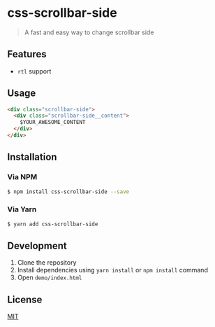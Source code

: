 # css-scrollbar-side

> A fast and easy way to change scrollbar side

## Features

- `rtl` support

## Usage

```html
<div class="scrollbar-side">
  <div class="scrollbar-side__content">
    $YOUR_AWESOME_CONTENT
  </div>
</div>
```

## Installation

### Via NPM

```bash
$ npm install css-scrollbar-side --save
```

### Via Yarn

```bash
$ yarn add css-scrollbar-side
```

## Development

1. Clone the repository
2. Install dependencies using `yarn install` or `npm install` command
3. Open `demo/index.html`

## License

[MIT](http://opensource.org/licenses/MIT)
